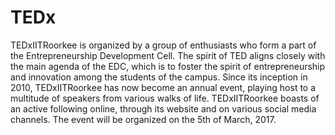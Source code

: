 # TEDx
TEDxIITRoorkee is organized by a group of enthusiasts who form a part of the Entrepreneurship Development Cell. The spirit of TED aligns closely with the main agenda of the EDC, which is to foster the spirit of entrepreneurship and innovation among the students of the campus. Since its inception in 2010, TEDxIITRoorkee has now become an annual event, playing host to a multitude of speakers from various walks of life. TEDxIITRoorkee boasts of an active following online, through its website and on various social media channels. The event will be organized on the 5th of March, 2017.
